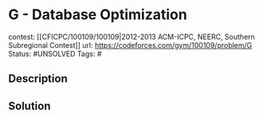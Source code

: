# G - Database Optimization

contest: [[CFICPC/100109/100109|2012-2013 ACM-ICPC, NEERC, Southern Subregional Contest]]
url: https://codeforces.com/gym/100109/problem/G
Status: #UNSOLVED
Tags: #

## Description

## Solution

